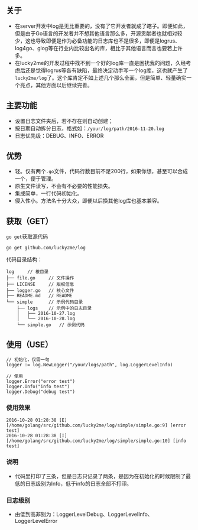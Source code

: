 ## 关于
- 在server开发中log是无比重要的，没有了它开发者就成了瞎子。即便如此，但是由于Go语言的开发者并不想其他语言那么多，开源贡献者也就相对较少，这也导致即便是作为必备功能的日志库也不是很多，即便是logrus、log4go、glog等在行业内比较出名的库，相比于其他语言而言也要若上许多。
- 在lucky2me的开发过程中找不到一个好的log库一直是困扰我的问题，久经考虑后还是觉得logrus等各有缺陷，最终决定动手写一个log库，这也就产生了`lucky2me/log`了。这个库肯定不如上述几个那么全面，但是简单、轻量确实一个亮点，其他方面以后继续完善。

## 主要功能
- 设置日志文件夹后，若不存在则自动创建；
- 按日期自动拆分日志，格式如：`/your/log/path/2016-11-20.log`
- 日志优先级：DEBUG、INFO、ERROR

## 优势
- 轻。仅有两个`.go`文件，代码行数目前不足200行，如果你想，甚至可以合成一个，便于管理。
- 原生文件读写，不会有不必要的性能损失。
- 集成简单，一行代码初始化。
- 侵入性小。方法名十分大众，即便以后换其他log库也基本兼容。

## 获取（GET）
`go get`获取源代码

```
go get github.com/lucky2me/log
```

代码目录结构：

```
log		// 根目录
├── file.go		// 文件操作
├── LICENSE		// 版权信息
├── logger.go	// 核心文件
├── README.md	// README
└── simple		// 示例代码目录
    ├── logs	// 示例中的日志目录
    │   ├── 2016-10-27.log
    │   └── 2016-10-28.log
    └── simple.go	// 示例代码

```

## 使用（USE）
```
// 初始化，仅需一句
logger := log.NewLogger("/your/logs/path", log.LoggerLevelInfo)

// 使用
logger.Error("error test")
logger.Info("info test")
logger.Debug("debug test")

```

### 使用效果
```
2016-10-28 01:28:38 [E] [/home/golang/src/github.com/lucky2me/log/simple/simple.go:9] [error test]
2016-10-28 01:28:38 [I] [/home/golang/src/github.com/lucky2me/log/simple/simple.go:10] [info test]
```

### 说明
- 代码里打印了三条，但是日志只记录了两条，是因为在初始化的时候限制了最低的日志级别为Info，低于info的日志全部不打印。

### 日志级别
- 由低到高非别为：LoggerLevelDebug、LoggerLevelInfo、LoggerLevelError